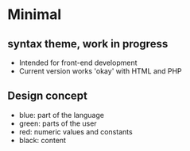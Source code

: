 # Minimal
## syntax theme, work in progress

- Intended for front-end development
- Current version works 'okay' with HTML and PHP

## Design concept

- blue: part of the language
- green: parts of the user
- red: numeric values and constants
- black: content
